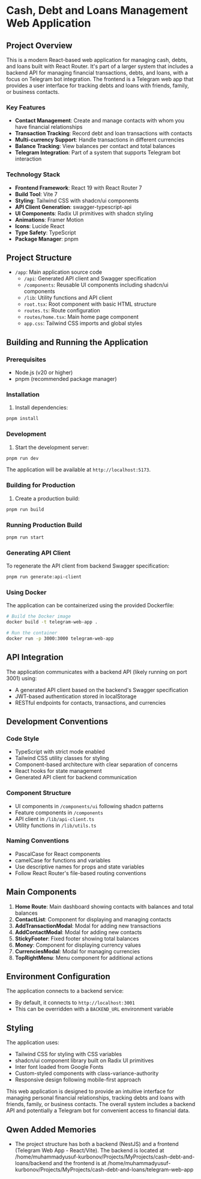 # Cash, Debt and Loans Management Web Application

## Project Overview

This is a modern React-based web application for managing cash, debts, and loans built with React Router. It's part of a larger system that includes a backend API for managing financial transactions, debts, and loans, with a focus on Telegram bot integration. The frontend is a Telegram web app that provides a user interface for tracking debts and loans with friends, family, or business contacts.

### Key Features
- **Contact Management**: Create and manage contacts with whom you have financial relationships
- **Transaction Tracking**: Record debt and loan transactions with contacts
- **Multi-currency Support**: Handle transactions in different currencies
- **Balance Tracking**: View balances per contact and total balances
- **Telegram Integration**: Part of a system that supports Telegram bot interaction

### Technology Stack
- **Frontend Framework**: React 19 with React Router 7
- **Build Tool**: Vite 7
- **Styling**: Tailwind CSS with shadcn/ui components
- **API Client Generation**: swagger-typescript-api
- **UI Components**: Radix UI primitives with shadcn styling
- **Animations**: Framer Motion
- **Icons**: Lucide React
- **Type Safety**: TypeScript
- **Package Manager**: pnpm

## Project Structure

- `/app`: Main application source code
  - `/api`: Generated API client and Swagger specification
  - `/components`: Reusable UI components including shadcn/ui components
  - `/lib`: Utility functions and API client
  - `root.tsx`: Root component with basic HTML structure
  - `routes.ts`: Route configuration
  - `routes/home.tsx`: Main home page component
  - `app.css`: Tailwind CSS imports and global styles

## Building and Running the Application

### Prerequisites
- Node.js (v20 or higher)
- pnpm (recommended package manager)

### Installation
1. Install dependencies:
```bash
pnpm install
```

### Development
1. Start the development server:
```bash
pnpm run dev
```
The application will be available at `http://localhost:5173`.

### Building for Production
1. Create a production build:
```bash
pnpm run build
```

### Running Production Build
```bash
pnpm run start
```

### Generating API Client
To regenerate the API client from backend Swagger specification:
```bash
pnpm run generate:api-client
```

### Using Docker
The application can be containerized using the provided Dockerfile:

```bash
# Build the Docker image
docker build -t telegram-web-app .

# Run the container
docker run -p 3000:3000 telegram-web-app
```

## API Integration

The application communicates with a backend API (likely running on port 3001) using:
- A generated API client based on the backend's Swagger specification
- JWT-based authentication stored in localStorage
- RESTful endpoints for contacts, transactions, and currencies

## Development Conventions

### Code Style
- TypeScript with strict mode enabled
- Tailwind CSS utility classes for styling
- Component-based architecture with clear separation of concerns
- React hooks for state management
- Generated API client for backend communication

### Component Structure
- UI components in `/components/ui` following shadcn patterns
- Feature components in `/components` 
- API client in `/lib/api-client.ts`
- Utility functions in `/lib/utils.ts`

### Naming Conventions
- PascalCase for React components
- camelCase for functions and variables
- Use descriptive names for props and state variables
- Follow React Router's file-based routing conventions

## Main Components

1. **Home Route**: Main dashboard showing contacts with balances and total balances
2. **ContactList**: Component for displaying and managing contacts
3. **AddTransactionModal**: Modal for adding new transactions
4. **AddContactModal**: Modal for adding new contacts
5. **StickyFooter**: Fixed footer showing total balances
6. **Money**: Component for displaying currency values
7. **CurrenciesModal**: Modal for managing currencies
8. **TopRightMenu**: Menu component for additional actions

## Environment Configuration

The application connects to a backend service:
- By default, it connects to `http://localhost:3001`
- This can be overridden with a `BACKEND_URL` environment variable

## Styling

The application uses:
- Tailwind CSS for styling with CSS variables
- shadcn/ui component library built on Radix UI primitives
- Inter font loaded from Google Fonts
- Custom-styled components with class-variance-authority
- Responsive design following mobile-first approach

This web application is designed to provide an intuitive interface for managing personal financial relationships, tracking debts and loans with friends, family, or business contacts. The overall system includes a backend API and potentially a Telegram bot for convenient access to financial data.

## Qwen Added Memories
- The project structure has both a backend (NestJS) and a frontend (Telegram Web App - React/Vite). The backend is located at /home/muhammadyusuf-kurbonov/Projects/MyProjects/cash-debt-and-loans/backend and the frontend is at /home/muhammadyusuf-kurbonov/Projects/MyProjects/cash-debt-and-loans/telegram-web-app
